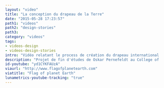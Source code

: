 ```yaml
---
layout: "video"
title: "La conception du drapeau de la Terre"
date: "2015-05-28 17:23:57"
path1: "videos"
path2: "design-stories"
path3:
category: "videos"
tags:
- videos-design
- videos-design-stories
intro: "Vidéo relatant le process de création du drapeau international de la planète Terre. Un projet de fin d'études de Oskar Pernefeldt au College of Design Beckmans (Stockholm, Suède)."
description: "Projet de fin d'études de Oskar Pernefeldt au College of Design Beckmans."
id-youtube: "yd1CYKFAUzA"
viaurl: "http://www.flagofplanetearth.com"
viatitle: "Flag of planet Earth"
lunametrics-youtube-tracking: "true"
---
```

